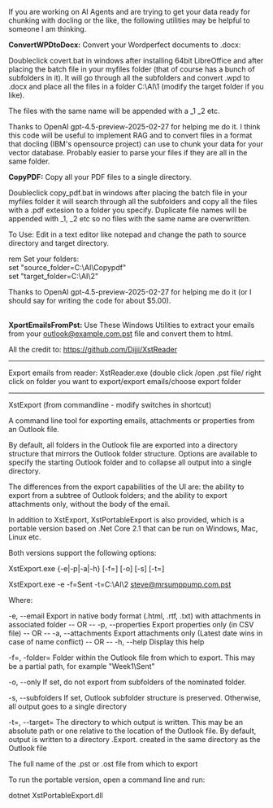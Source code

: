 If you are working on AI Agents and are trying to get your data ready for chunking with docling or the like, the following utilities may be helpful to someone I am thinking.

**ConvertWPDtoDocx:**
Convert your Wordperfect documents to .docx:

Doubleclick covert.bat in windows after installing 64bit LibreOffice and after placing the batch file in your myfiles folder (that of course has a bunch of subfolders in it). It will go through all the subfolders and convert .wpd to .docx and place all the files in a folder C:\AI\1 (modify the target folder if you like). 

The files with the same name will be appended with a _1 _2 etc. 

Thanks to OpenAI gpt-4.5-preview-2025-02-27 for helping me do it. I think this code will be useful to implement RAG and to convert files in a format that docling (IBM's opensource project) can use to chunk your data for your vector database. Probably easier to parse your files if they are all in the same folder.

**CopyPDF:** Copy all your PDF files to a single directory.

Doubleclick copy_pdf.bat in windows after placing the batch file in your myfiles folder it will search through all the subfolders and copy all the files with a .pdf extesion to a folder you specify. Duplicate file names will be appended with _1, _2 etc so no files with the same name are overwritten.

To Use: Edit in a text editor like notepad and change the path to source directory and target directory.

rem Set your folders:<br>
set "source_folder=C:\AI\Copypdf"<br>
set "target_folder=C:\AI\2"

Thanks to OpenAI gpt-4.5-preview-2025-02-27 for helping me do it (or I should say for writing the code for about $5.00).<br><br>



**XportEmailsFromPst:**  Use These Windows Utilities to extract your emails from your outlook@example.com.pst file and convert them to html.

All the credit to: https://github.com/Dijji/XstReader


--------------------------------------------------------------------

Export emails from reader:
XstReader.exe (double click /open .pst file/ right click on folder you  want to export/export emails/choose export folder  

-----------------------------------------------------------------------

XstExport (from commandline - modify switches in shortcut)

A command line tool for exporting emails, attachments or properties from an Outlook file.

By default, all folders in the Outlook file are exported into a directory structure that mirrors the Outlook folder structure. Options are available to specify the starting Outlook folder and to collapse all output into a single directory.

The differences from the export capabilities of the UI are: the ability to export from a subtree of Outlook folders; and the ability to export attachments only, without the body of the email.

In addition to XstExport, XstPortableExport is also provided, which is a portable version based on .Net Core 2.1 that can be run on Windows, Mac, Linux etc.

Both versions support the following options:

XstExport.exe {-e|-p|-a|-h} [-f=<Outlook folder>] [-o] [-s] [-t=<target directory>] <Outlook file name>

XstExport.exe -e -f=Sent -t=C:\AI\2 steve@mrsumppump.com.pst


Where:

-e, --email
Export in native body format (.html, .rtf, .txt) with attachments in associated folder
-- OR --
-p, --properties
Export properties only (in CSV file)
-- OR --
-a, --attachments
Export attachments only (Latest date wins in case of name conflict)
-- OR --
-h, --help
Display this help

-f=<Outlook folder>, -folder=<Outlook folder>
Folder within the Outlook file from which to export. This may be a partial path, for example "Week1\Sent"

-o, --only
If set, do not export from subfolders of the nominated folder.

-s, --subfolders
If set, Outlook subfolder structure is preserved. Otherwise, all output goes to a single directory

-t=<target directory name>, --target=<target directory name>
The directory to which output is written. This may be an absolute path or one relative to the location of the Outlook file. By default, output is written to a directory <Outlook file name>.Export.<Command> created in the same directory as the Outlook file

<Outlook file name>
The full name of the .pst or .ost file from which to export

To run the portable version, open a command line and run:

dotnet XstPortableExport.dll <options as above>

